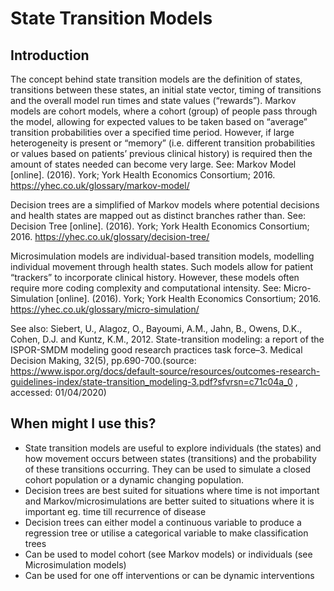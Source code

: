 # State Transition Models

## Introduction
The concept behind state transition models are the definition of states, transitions between these states, an initial state vector, timing of transitions and the overall model run times and state values (“rewards”). 
Markov models are cohort models, where a cohort (group) of people pass through the model, allowing for expected values to be taken based on “average” transition probabilities over a specified time period. However, if large heterogeneity is present or “memory” (i.e. different transition probabilities or values based on patients’ previous clinical history) is required then the amount of states needed can become very large.  See: Markov Model [online]. (2016). York; York Health Economics Consortium; 2016. https://yhec.co.uk/glossary/markov-model/ 

Decision trees are a simplified of Markov models where potential decisions and health states are mapped out as distinct branches rather than. See:  Decision Tree [online]. (2016). York; York Health Economics Consortium; 2016. https://yhec.co.uk/glossary/decision-tree/ 

Microsimulation models are individual-based transition models, modelling individual movement through health states. Such models allow for patient “trackers” to incorporate clinical history. However, these models often require more coding complexity and computational intensity. See: Micro-Simulation [online]. (2016). York; York Health Economics Consortium; 2016. https://yhec.co.uk/glossary/micro-simulation/ 

See also: Siebert, U., Alagoz, O., Bayoumi, A.M., Jahn, B., Owens, D.K., Cohen, D.J. and Kuntz, K.M., 2012. State-transition modeling: a report of the ISPOR-SMDM modeling good research practices task force–3. Medical Decision Making, 32(5), pp.690-700.(source:  https://www.ispor.org/docs/default-source/resources/outcomes-research-guidelines-index/state-transition_modeling-3.pdf?sfvrsn=c71c04a_0 , accessed: 01/04/2020)

## When might I use this?
* State transition models are useful to explore individuals (the states) and how movement occurs between states (transitions) and the probability of these transitions occurring. They can be used to simulate a closed cohort population or a dynamic changing population.
* Decision trees are best suited for situations where time is not important and Markov/microsimulations are better suited to situations where it is important eg. time till recurrence of disease
* Decision trees can either model a continuous variable to produce a regression tree or utilise a categorical variable to make classification trees
* Can be used to model cohort (see Markov models) or individuals (see Microsimulation models)
* Can be used for one off interventions or can be dynamic interventions 
